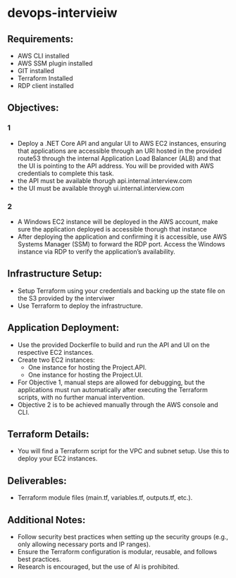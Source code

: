 # devops-intervieiw

## Requirements:
- AWS CLI installed
- AWS SSM plugin installed
- GIT installed
- Terraform Installed
- RDP client installed

## Objectives:

### 1
- Deploy a .NET Core API and angular UI to AWS EC2 instances, ensuring that applications are accessible through an URI hosted in the provided route53 through the internal Application Load Balancer (ALB) and that the UI is pointing to the API address. You will be provided with AWS credentials to complete this task.
- the API must be available thorugh api.internal.interview.com
- the UI must be available throygh ui.internal.interview.com

### 2
- A Windows EC2 instance will be deployed in the AWS account, make sure the application deployed is accessible thorugh that instance 
- After deploying the application and confirming it is accessible, use AWS Systems Manager (SSM) to forward the RDP port. Access the Windows instance via RDP to verify the application’s availability.

## Infrastructure Setup:

- Setup Terraform using your credentials and backing up the state file on the S3 provided by the interviwer
- Use Terraform to deploy the infrastructure.

## Application Deployment:

- Use the provided Dockerfile to build and run the API and UI on the respective EC2 instances.
- Create two EC2 instances:
  - One instance for hosting the Project.API.
  - One instance for hosting the Project.UI.
- For Objective 1, manual steps are allowed for debugging, but the applications must run automatically after executing the Terraform scripts, with no further manual intervention.
- Objective 2 is to be achieved manually through the AWS console and CLI.

## Terraform Details:

- You will find a Terraform script for the VPC and subnet setup. Use this to deploy your EC2 instances.

## Deliverables:

- Terraform module files (main.tf, variables.tf, outputs.tf, etc.).

## Additional Notes:
- Follow security best practices when setting up the security groups (e.g., only allowing necessary ports and IP ranges).
- Ensure the Terraform configuration is modular, reusable, and follows best practices.
- Research is encouraged, but the use of AI is prohibited.
